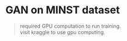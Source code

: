 # GAN on MINST dataset

> required GPU computation to run training.<br>
> visit kraggle to use gpu computing.




